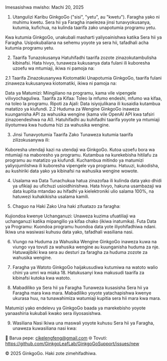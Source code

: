 Imesasishwa mwisho: Machi 20, 2025

1. Utangulizi
Karibu GinkgoGo ("sisi", "yetu", au "kwetu"). Faragha yako ni muhimu kwetu. Sera hii ya Faragha inaelezea jinsi tunavyokusanya, kutumia, kufichua, na kulinda taarifa zako unapotumia programu yetu.

Kwa kutumia GinkgoGo, unakubali masharti yaliyoainishwa katika Sera hii ya Faragha. Usipokubaliana na sehemu yoyote ya sera hii, tafadhali acha kutumia programu yetu.

2. Taarifa Tunazokusanya
Hatuhifadhi taarifa zozote zinazokutambulisha kibinafsi. Hata hivyo, tunaweza kukusanya data fulani ili kuboresha uzoefu wa mtumiaji, ikiwa ni pamoja na:

2.1 Taarifa Zinazokusanywa Kiotomatiki
Unapotumia GinkgoGo, taarifa fulani zinaweza kukusanywa kiotomatiki, ikiwa ni pamoja na:

Data ya Matumizi: Miingiliano na programu, kama vile vipengele vilivyochaguliwa.
Taarifa za Kifaa: Toleo la mfumo endeshi, mfumo wa kifaa, na toleo la programu.
Ripoti za Ajali: Data isiyojulikana ili kusaidia kutambua matatizo ya kiufundi.
2.2 Huduma za Wengine
GinkgoGo inaweza kuunganisha API za wahusika wengine (kama vile OpenAI API kwa tafsiri zinazoendeshwa na AI). Hatuhifadhi au kuhifadhi taarifa yoyote ya mtumiaji iliyotumwa kwa huduma hizi za wahusika wengine.

3. Jinsi Tunavyotumia Taarifa Zako
Tunaweza kutumia taarifa zilizokusanywa ili:

Kuboresha utendaji kazi na utendaji wa GinkgoGo.
Kutoa uzoefu bora wa mtumiaji na maboresho ya programu.
Kutambua na kurekebisha hitilafu za programu au matatizo ya kiufundi.
Kuchambua mitindo ya matumizi yaliyojumlishwa ili kuboresha vipengele vya programu.
Hatuuzi, kukodisha, au kushiriki data yako ya kibinafsi na wahusika wengine wowote.

4. Usalama wa Data
Tunachukua hatua zinazofaa ili kulinda data yako dhidi ya ufikiaji au ufichuzi usioidhinishwa. Hata hivyo, hakuna usambazaji wa data kupitia mtandao au hifadhi ya kielektroniki ulio salama 100%, na hatuwezi kuhakikisha usalama kamili.

5. Chaguo na Haki Zako
Una haki zifuatazo za faragha:

Kujiondoa kwenye Uchanganuzi: Unaweza kuzima ufuatiliaji wa uchanganuzi katika mipangilio ya kifaa chako (ikiwa inatumika).
Futa Data ya Programu: Kuondoa programu huondoa data yote iliyohifadhiwa ndani.
Ikiwa una wasiwasi kuhusu data yako, tafadhali wasiliana nasi.

6. Viungo na Huduma za Wahusika Wengine
GinkgoGo inaweza kuwa na viungo vya tovuti za wahusika wengine au kuunganisha huduma za nje. Hatuwajibiki kwa sera au desturi za faragha za huduma zozote za wahusika wengine.

7. Faragha ya Watoto
GinkgoGo haijakusudiwa kutumiwa na watoto walio chini ya umri wa miaka 18. Hatukusanyi kwa makusudi taarifa za kibinafsi kutoka kwa watoto.

8. Mabadiliko ya Sera hii ya Faragha
Tunaweza kusasisha Sera hii ya Faragha mara kwa mara. Mabadiliko yoyote yatachapishwa kwenye ukurasa huu, na tunawahimiza watumiaji kupitia sera hii mara kwa mara.

Matumizi yako endelevu ya GinkgoGo baada ya marekebisho yoyote yanaashiria kukubali kwako sera iliyosasishwa.

9. Wasiliana Nasi
Ikiwa una maswali yoyote kuhusu Sera hii ya Faragha, unaweza kuwasiliana nasi kwa:

📧 Barua pepe: cikelengfeng@gmail.com
🌐 Tovuti: https://github.com/GinkgoLeafLab/GinkgoGoSupport/issues/new

© 2025 GinkgoGo. Haki zote zimehifadhiwa.